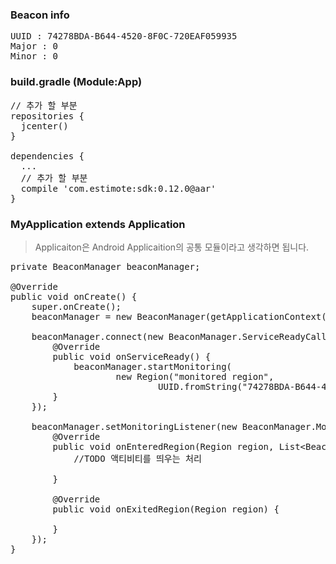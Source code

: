 ### Beacon info
<pre>
UUID : 74278BDA-B644-4520-8F0C-720EAF059935
Major : 0
Minor : 0
</pre>

### build.gradle (Module:App)
<pre>
// 추가 할 부분
repositories {
  jcenter()
}

dependencies {
  ...
  // 추가 할 부분
  compile 'com.estimote:sdk:0.12.0@aar'
}
</pre>

### MyApplication extends Application
> Applicaiton은 Android Applicaition의 공통 모듈이라고 생각하면 됩니다.

<pre>
private BeaconManager beaconManager;

@Override
public void onCreate() {
    super.onCreate();
    beaconManager = new BeaconManager(getApplicationContext());

    beaconManager.connect(new BeaconManager.ServiceReadyCallback() {
        @Override
        public void onServiceReady() {
            beaconManager.startMonitoring(
                    new Region("monitored region",
                            UUID.fromString("74278BDA-B644-4520-8F0C-720EAF059935"), 0, 0));
        }
    });

    beaconManager.setMonitoringListener(new BeaconManager.MonitoringListener() {
        @Override
        public void onEnteredRegion(Region region, List&lt;Beacon&gt; list) {
            //TODO 액티비티를 띄우는 처리

        }

        @Override
        public void onExitedRegion(Region region) {

        }
    });
}
</pre>
